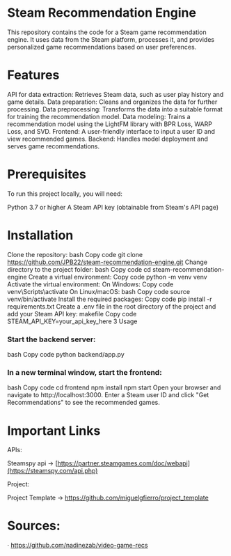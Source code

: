 # Steam Recommendation Engine

This repository contains the code for a Steam game recommendation engine. It uses data from the Steam platform, processes it, and provides personalized game recommendations based on user preferences.

# Features

API for data extraction: Retrieves Steam data, such as user play history and game details.
Data preparation: Cleans and organizes the data for further processing.
Data preprocessing: Transforms the data into a suitable format for training the recommendation model.
Data modeling: Trains a recommendation model using the LightFM library with BPR Loss, WARP Loss, and SVD.
Frontend: A user-friendly interface to input a user ID and view recommended games.
Backend: Handles model deployment and serves game recommendations.
# Prerequisites

To run this project locally, you will need:

Python 3.7 or higher
A Steam API key (obtainable from Steam's API page)
# Installation

Clone the repository:
bash
Copy code
git clone https://github.com/JPB22/steam-recommendation-engine.git
Change directory to the project folder:
bash
Copy code
cd steam-recommendation-engine
Create a virtual environment:
Copy code
python -m venv venv
Activate the virtual environment:
On Windows:
Copy code
venv\Scripts\activate
On Linux/macOS:
bash
Copy code
source venv/bin/activate
Install the required packages:
Copy code
pip install -r requirements.txt
Create a .env file in the root directory of the project and add your Steam API key:
makefile
Copy code
STEAM_API_KEY=your_api_key_here
3 Usage

### Start the backend server:
bash
Copy code
python backend/app.py
### In a new terminal window, start the frontend:
bash
Copy code
cd frontend
npm install
npm start
Open your browser and navigate to http://localhost:3000.
Enter a Steam user ID and click "Get Recommendations" to see the recommended games.


# Important Links 

APIs:

Steamspy api -> [https://partner.steamgames.com/doc/webapi](https://steamspy.com/api.php)

Project:

Project Template -> https://github.com/miguelgfierro/project_template


# Sources:

· https://github.com/nadinezab/video-game-recs
